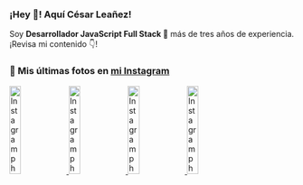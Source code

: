<h3>¡Hey 👋! Aquí César Leañez!</h3>

<p>Soy <strong>Desarrollador JavaScript Full Stack 🚀</strong> más de tres años de experiencia.<br />¡Revisa mi contenido 👇!</p>

### 📸 Mis últimas fotos en [mi Instagram](https://instagram.com/cele)


<a href='https://instagram.com/p/C1UpuSGLQiG' target='_blank'>
  <img width='20%' src='https://instagram.flba2-1.fna.fbcdn.net/v/t51.29350-15/412513918_1325803934584302_4400498733289087214_n.jpg?stp=dst-jpg_e15&_nc_ht=instagram.flba2-1.fna.fbcdn.net&_nc_cat=106&_nc_ohc=_4ugwt6ZnSIQ7kNvgF4VSTq&edm=APU89FABAAAA&ccb=7-5&oh=00_AYDR6vavYm30_X6oz45pvIYDXmDl8nYmzvQoseR1XJbt6g&oe=66926E1D&_nc_sid=bc0c2c' alt='Instagram photo' />
</a>
<a href='https://instagram.com/p/CzMY3lzxgmx' target='_blank'>
  <img width='20%' src='https://instagram.flba2-1.fna.fbcdn.net/v/t51.29350-15/398916226_819142863293745_2426123683154743297_n.webp?stp=dst-jpg_e35&_nc_ht=instagram.flba2-1.fna.fbcdn.net&_nc_cat=109&_nc_ohc=82k7DH6Iwr8Q7kNvgGnOVEu&edm=APU89FABAAAA&ccb=7-5&oh=00_AYCIkFT-v0KpQ21Ltxzxg5BIb6---Lwp3rYoeUNDlPy47g&oe=66926D0C&_nc_sid=bc0c2c' alt='Instagram photo' />
</a>
<a href='https://instagram.com/p/CygbQv4uqxM' target='_blank'>
  <img width='20%' src='https://instagram.flba2-1.fna.fbcdn.net/v/t51.29350-15/391525959_236593062741789_5868561716480810596_n.webp?stp=dst-jpg_e35&_nc_ht=instagram.flba2-1.fna.fbcdn.net&_nc_cat=109&_nc_ohc=vZM7mI3BxaEQ7kNvgEzz5_z&edm=APU89FABAAAA&ccb=7-5&oh=00_AYBVuYfqQRdOww8kcb73P1fK9YSyOmw2PQxVVOrbydoZNQ&oe=66927348&_nc_sid=bc0c2c' alt='Instagram photo' />
</a>
<a href='https://instagram.com/p/CxTmOF6vN8M' target='_blank'>
  <img width='20%' src='https://instagram.flba2-1.fna.fbcdn.net/v/t51.29350-15/378565944_323878180141713_8920720304536029091_n.jpg?stp=dst-jpg_e15&_nc_ht=instagram.flba2-1.fna.fbcdn.net&_nc_cat=109&_nc_ohc=gZn7HT4VDecQ7kNvgGVjDTq&edm=APU89FABAAAA&ccb=7-5&oh=00_AYB_fEnrtFeQUAqEpPl0d8tOa--p1xPqv_P-yemqIeXRlA&oe=66926D12&_nc_sid=bc0c2c' alt='Instagram photo' />
</a>
